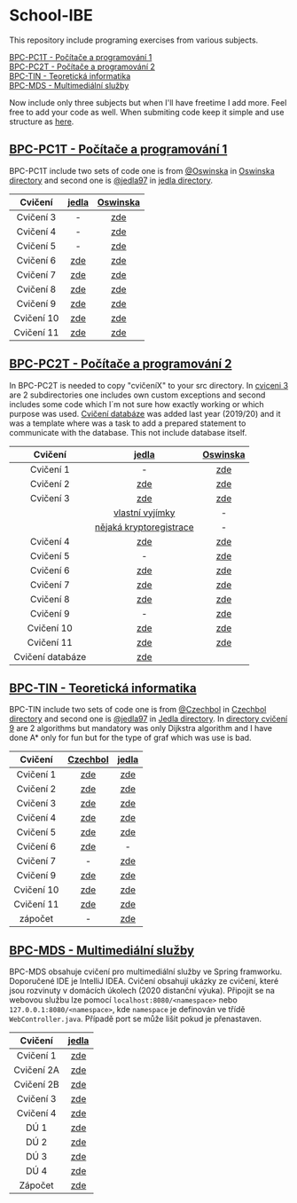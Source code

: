 # School-IBE

This repository include programing exercises from various subjects.

[BPC-PC1T - Počítače a programování 1](#bpc-pc1t---počítače-a-programování-1)\
[BPC-PC2T - Počítače a programování 2](#bpc-pc2t---počítače-a-programování-2)\
[BPC-TIN - Teoretická informatika](#bpc-tin---teoretická-informatika)\
[BPC-MDS - Multimediální služby](#BPC-MDS---Multimediální-služby)

Now include only three subjects but when I'll have freetime I add more. Feel free to add your code as well. When submiting code keep it simple and use structure as [here](https://github.com/jedla97/School-IBE/tree/main/BPC-TIN).

## [BPC-PC1T - Počítače a programování 1](https://github.com/jedla97/School-IBE/tree/main/BPC-PC1T)

BPC-PC1T include two sets of code one is from [@Oswinska](https://github.com/Oswinska) in [Oswinska directory](https://github.com/jedla97/School-IBE/tree/main/BPC-PC1T/Oswinska) and second one is [@jedla97](https://github.com/jedla97) in [jedla directory](https://github.com/jedla97/School-IBE/tree/main/BPC-PC1T/jedla).

| Cvičení     | [jedla](https://github.com/jedla97/School-IBE/tree/main/BPC-PC1T/jedla)         | [Oswinska](https://github.com/jedla97/School-IBE/tree/main/BPC-PC1T/Oswinska) |
| :---------: | :--------------------------------------------------------------------------: | :------------------------------------: |
| Cvičení 3   | -																	   		 | [zde](https://github.com/jedla97/School-IBE/tree/main/BPC-PC1T/Oswinska/CV03) |
| Cvičení 4   | -																	   		 | [zde](https://github.com/jedla97/School-IBE/tree/main/BPC-PC1T/Oswinska/CV04) |
| Cvičení 5	  | -																	 		 | [zde](https://github.com/jedla97/School-IBE/tree/main/BPC-PC1T/Oswinska/CV05) |
| Cvičení 6   | [zde](https://github.com/jedla97/School-IBE/tree/main/BPC-PC1T/jedla/cviceni06) | [zde](https://github.com/jedla97/School-IBE/tree/main/BPC-PC1T/Oswinska/CV06) |
| Cvičení 7   | [zde](https://github.com/jedla97/School-IBE/tree/main/BPC-PC1T/jedla/cviceni07) | [zde](https://github.com/jedla97/School-IBE/tree/main/BPC-PC1T/Oswinska/CV07) |
| Cvičení 8   | [zde](https://github.com/jedla97/School-IBE/tree/main/BPC-PC1T/jedla/cviceni08) | [zde](https://github.com/jedla97/School-IBE/tree/main/BPC-PC1T/Oswinska/CV08) |
| Cvičení 9   | [zde](https://github.com/jedla97/School-IBE/tree/main/BPC-PC1T/jedla/cviceni09) | [zde](https://github.com/jedla97/School-IBE/tree/main/BPC-PC1T/Oswinska/CV09) |
| Cvičení 10  | [zde](https://github.com/jedla97/School-IBE/tree/main/BPC-PC1T/jedla/cviceni10) | [zde](https://github.com/jedla97/School-IBE/tree/main/BPC-PC1T/Oswinska/CV10) |
| Cvičení 11  | [zde](https://github.com/jedla97/School-IBE/tree/main/BPC-PC1T/jedla/cviceni11) | [zde](https://github.com/jedla97/School-IBE/tree/main/BPC-PC1T/Oswinska/CV11) |


## [BPC-PC2T - Počítače a programování 2](https://github.com/jedla97/School-IBE/tree/main/BPC-PC2T/src/com/vutbr/feec)

In BPC-PC2T is needed to copy "cvičeníX" to your src directory. In [cviceni 3](https://github.com/jedla97/School-IBE/tree/main/BPC-PC2T/src/com/vutbr/feec/cviceni3) are 2 subdirectories one includes own custom exceptions and second includes some code which I´m not sure how exactly working or which purpose was used. [Cvičení databáze](https://github.com/jedla97/School-IBE/tree/main/BPC-PC2T/src/com/vutbr/feec/cviceniDatabaze) was added last year (2019/20) and it was a template where was a task to add a prepared statement to communicate with the database. This not include database itself.

| Cvičení          | [jedla](https://github.com/jedla97/School-IBE/tree/main/BPC-PC2T/Jedla) | [Oswinska](https://github.com/jedla97/School-IBE/tree/main/) |
| :--------------: | :------------------------------------------------------------: | :------------------------------------------------------------: |
| Cvičení 1        | -                                                                               | [zde](https://github.com/jedla97/School-IBE/tree/main/BPC-PC2T/Oswinska/Cvika01/src) |
| Cvičení 2        | [zde](https://github.com/jedla97/School-IBE/tree/main/BPC-PC2T/Jedla/cviceni2) | [zde](https://github.com/jedla97/School-IBE/tree/main/BPC-PC2T/Oswinska/Cvika02/src/Cvika2) |
| Cvičení 3        | [zde](https://github.com/jedla97/School-IBE/tree/main/BPC-PC2T/Jedla/cviceni3) | [zde](https://github.com/jedla97/School-IBE/tree/main/BPC-PC2T/Oswinska/Cvika03/src/cvika03) |
|				   | [vlastní vyjímky](https://github.com/jedla97/School-IBE/tree/main/BPC-PC2T/Jedla/cviceni3/CustomExceptions) | -                                                   |
|				   | [nějaká kryptoregistrace](https://github.com/jedla97/School-IBE/tree/main/BPC-PC2T/Jedla/cviceni3/SomeCodeCryptoRegistration) | -                                 |
| Cvičení 4        | [zde](https://github.com/jedla97/School-IBE/tree/main/BPC-PC2T/Jedla/cviceni4) | [zde](https://github.com/jedla97/School-IBE/tree/main/BPC-PC2T/Oswinska/Cvika04/src/Cvika04) |
| Cvičení 5        | -                                                                              | [zde](https://github.com/jedla97/School-IBE/tree/main/BPC-PC2T/Oswinska/Cvika05/src/cvika05) |
| Cvičení 6        | [zde](https://github.com/jedla97/School-IBE/tree/main/BPC-PC2T/Jedla/cviceni6) | [zde](https://github.com/jedla97/School-IBE/tree/main/BPC-PC2T/Oswinska/Cvika06/src/Cvika06) |
| Cvičení 7        | [zde](https://github.com/jedla97/School-IBE/tree/main/BPC-PC2T/Jedla/cviceni7) | [zde](https://github.com/jedla97/School-IBE/tree/main/BPC-PC2T/Oswinska/Cvika07/src/Cvika07) |
| Cvičení 8        | [zde](https://github.com/jedla97/School-IBE/tree/main/BPC-PC2T/Jedla/cviceni8) | [zde](https://github.com/jedla97/School-IBE/tree/main/BPC-PC2T/Oswinska/Cvika8) |
| Cvičení 9        | -                                                                              | [zde](https://github.com/jedla97/School-IBE/tree/main/BPC-PC2T/Oswinska/Cvika09/src/Cvika09) |
| Cvičení 10       | [zde](https://github.com/jedla97/School-IBE/tree/main/BPC-PC2T/Jedla/cviceni10) | [zde](https://github.com/jedla97/School-IBE/tree/main/BPC-PC2T/Oswinska/Cvika10/src) |
| Cvičení 11       | [zde](https://github.com/jedla97/School-IBE/tree/main/BPC-PC2T/Jedla/cviceni11) | [zde](https://github.com/jedla97/School-IBE/tree/main/BPC-PC2T/Oswinska/Cvika11/src/Cvika11) |
| Cvičení databáze | [zde](https://github.com/jedla97/School-IBE/tree/main/BPC-PC2T/Jedla/cviceniDatabaze) |                                                                           |
 

## [BPC-TIN - Teoretická informatika](https://github.com/jedla97/School-IBE/tree/main/BPC-TIN)

 BPC-TIN include two sets of code one is from [@Czechbol](https://github.com/Czechbol) in [Czechbol directory](https://github.com/jedla97/School-IBE/tree/main/BPC-TIN/Czechbol) and second one is [@jedla97](https://github.com/jedla97) in [Jedla directory](https://github.com/jedla97/School-IBE/tree/main/BPC-TIN/Jedla/src/cz/vutbr/feec). In [directory cvičení 9](https://github.com/jedla97/School-IBE/tree/main/BPC-TIN/Jedla/src/cz/vutbr/feec/cviko9) are 2 algorithms but mandatory was only Dijkstra algorithm and I have done A* only for fun but for the type of graf which was use is bad. 

| Cvičení     | [Czechbol](https://github.com/jedla97/School-IBE/tree/main/BPC-TIN/Czechbol)| [jedla](https://github.com/jedla97/School-IBE/tree/main/BPC-TIN/Jedla/src/cz/vutbr/feec) |
| :-----------: | :-------------: | :-------------: |
| Cvičení 1   | [zde](https://github.com/jedla97/School-IBE/tree/main/BPC-TIN/Czechbol/cviceni01/src/cz/vutbr/feec/utko/tin/cv1) | [zde](https://github.com/jedla97/School-IBE/tree/main/BPC-TIN/Jedla/src/cz/vutbr/feec/cviko1) |
| Cvičení 2   | [zde](https://github.com/jedla97/School-IBE/tree/main/BPC-TIN/Czechbol/cviceni02/src/cz/vutbr/feec/utko/tin/cv02) | [zde](https://github.com/jedla97/School-IBE/tree/main/BPC-TIN/Jedla/src/cz/vutbr/feec/cviko2) |
| Cvičení 3   | [zde](https://github.com/jedla97/School-IBE/tree/main/BPC-TIN/Czechbol/cviceni03/src) | [zde](https://github.com/jedla97/School-IBE/tree/main/BPC-TIN/Jedla/src/cz/vutbr/feec/cviko3) |
| Cvičení 4   | [zde](https://github.com/jedla97/School-IBE/tree/main/BPC-TIN/Czechbol/cviceni04/src/Linearni/seznam) | [zde](https://github.com/jedla97/School-IBE/tree/main/BPC-TIN/Jedla/src/cz/vutbr/feec/cviko4) |
| Cvičení 5   | [zde](https://github.com/jedla97/School-IBE/tree/main/BPC-TIN/Czechbol/cviceni05/src/BinaryTree) | [zde](https://github.com/jedla97/School-IBE/tree/main/BPC-TIN/Jedla/src/cz/vutbr/feec/cviko5) |
| Cvičení 6   | [zde](https://github.com/jedla97/School-IBE/tree/main/BPC-TIN/Czechbol/cviceni06) | - |
| Cvičení 7   | - | [zde](https://github.com/jedla97/School-IBE/tree/main/BPC-TIN/Jedla/src/cz/vutbr/feec/cviko7) |
| Cvičení 9   | [zde](https://github.com/jedla97/School-IBE/tree/main/BPC-TIN/Czechbol/cviceni09/src/cz/vutbr/feec) | [zde](https://github.com/jedla97/School-IBE/tree/main/BPC-TIN/Jedla/src/cz/vutbr/feec/cviko9) |
| Cvičení 10  | [zde](https://github.com/jedla97/School-IBE/tree/main/BPC-TIN/Czechbol/cviceni10) | [zde](https://github.com/jedla97/School-IBE/tree/main/BPC-TIN/Jedla/src/cz/vutbr/feec/cviko10) |
| Cvičení 11  | [zde](https://github.com/jedla97/School-IBE/tree/main/BPC-TIN/Czechbol/cviceni11) | [zde](https://github.com/jedla97/School-IBE/tree/main/BPC-TIN/Jedla/src/cz/vutbr/feec/cviko11) |
| zápočet     | - | [zde](https://github.com/jedla97/School-IBE/tree/main/BPC-TIN/Jedla/src/cz/vutbr/feec/zapocet) |
 

## [BPC-MDS - Multimediální služby](https://github.com/jedla97/School-IBE/tree/main/BPC-MDS)

BPC-MDS obsahuje cvičení pro multimediální služby ve Spring framworku. Doporučené IDE je IntelliJ IDEA. Cvičení obsahují ukázky ze cvičení, které jsou rozvinuty v domácích úkolech (2020 distanční výuka). Připojit se na webovou službu lze pomocí `localhost:8080/<namespace>` nebo `127.0.0.1:8080/<namespace>`, kde `namespace` je definován ve třídě `WebController.java`. Případě port se může lišit pokud je přenastaven. 

| Cvičení     | [jedla](https://github.com/jedla97/School-IBE/tree/main/BPC-MDS/Jedla)       | 
| :---------: | :--------------------------------------------------------------------------: |
| Cvičení 1   | [zde](https://github.com/jedla97/School-IBE/tree/main/BPC-MDS/Jedla/cviko01) |
| Cvičení 2A  | [zde](https://github.com/jedla97/School-IBE/tree/main/BPC-MDS/Jedla/cviko02A)|
| Cvičení 2B  | [zde](https://github.com/jedla97/School-IBE/tree/main/BPC-MDS/Jedla/cviko02B)|
| Cvičení 3	  | [zde](https://github.com/jedla97/School-IBE/tree/main/BPC-MDS/Jedla/cviko03) |
| Cvičení 4   | [zde](https://github.com/jedla97/School-IBE/tree/main/BPC-MDS/Jedla/cviko04) |
| DÚ 1		  | [zde](https://github.com/jedla97/School-IBE/tree/main/BPC-MDS/Jedla/du1) 	 |
| DÚ 2		  | [zde](https://github.com/jedla97/School-IBE/tree/main/BPC-MDS/Jedla/du2) 	 |
| DÚ 3		  | [zde](https://github.com/jedla97/School-IBE/tree/main/BPC-MDS/Jedla/du3) 	 |
| DÚ 4		  | [zde](https://github.com/jedla97/School-IBE/tree/main/BPC-MDS/Jedla/du4) 	 |
| Zápočet	  | [zde](https://github.com/jedla97/School-IBE/tree/main/BPC-MDS/Jedla/projekt) |